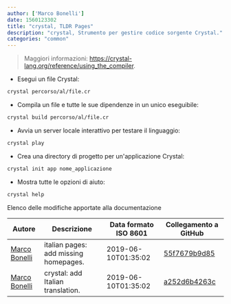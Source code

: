 ```yaml
---
author: ['Marco Bonelli']
date: 1560123302
title: "crystal, TLDR Pages"
description: "crystal, Strumento per gestire codice sorgente Crystal."
categories: "common"
---
```

> Maggiori informazioni: <https://crystal-lang.org/reference/using_the_compiler>.

- Esegui un file Crystal:

```bash
crystal percorso/al/file.cr
```

- Compila un file e tutte le sue dipendenze in un unico eseguibile:

```bash
crystal build percorso/al/file.cr
```

- Avvia un server locale interattivo per testare il linguaggio:

```bash
crystal play
```

- Crea una directory di progetto per un'applicazione Crystal:

```bash
crystal init app nome_applicazione
```

- Mostra tutte le opzioni di aiuto:

```bash
crystal help
```
Elenco delle modifiche apportate alla documentazione


Autore | Descrizione | Data formato ISO 8601 | Collegamento a GitHub
------|-----|-----|-----
[Marco Bonelli](mailto:marco@mebeim.net) | italian pages: add missing homepages. | 2019-06-10T01:35:02 | [55f7679b9d85](https://github.com/tldr-pages/tldr/commit/55f7679b9d85480f6c81738bd32c7901a1db36fe)
[Marco Bonelli](mailto:mb5.marcob@gmail.com) | crystal: add Italian translation. | 2019-06-10T01:35:02 | [a252d6b4263c](https://github.com/tldr-pages/tldr/commit/a252d6b4263c75489c50d8e0fa31da6633699df4)

